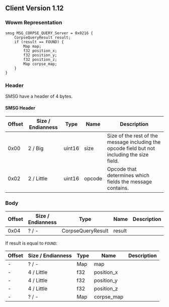 ## Client Version 1.12

### Wowm Representation
```rust,ignore
smsg MSG_CORPSE_QUERY_Server = 0x0216 {
    CorpseQueryResult result;    
    if (result == FOUND) {        
        Map map;        
        f32 position_x;        
        f32 position_y;        
        f32 position_z;        
        Map corpse_map;        
    }    
}

```
### Header
SMSG have a header of 4 bytes.

#### SMSG Header
| Offset | Size / Endianness | Type   | Name   | Description |
| ------ | ----------------- | ------ | ------ | ----------- |
| 0x00   | 2 / Big           | uint16 | size   | Size of the rest of the message including the opcode field but not including the size field.|
| 0x02   | 2 / Little        | uint16 | opcode | Opcode that determines which fields the message contains.|
### Body
| Offset | Size / Endianness | Type | Name | Description |
| ------ | ----------------- | ---- | ---- | ----------- |
| 0x04 | ? / - | CorpseQueryResult | result |  |

If result is equal to `FOUND`:

| Offset | Size / Endianness | Type | Name | Description |
| ------ | ----------------- | ---- | ---- | ----------- |
| - | ? / - | Map | map |  |
| - | 4 / Little | f32 | position_x |  |
| - | 4 / Little | f32 | position_y |  |
| - | 4 / Little | f32 | position_z |  |
| - | ? / - | Map | corpse_map |  |
